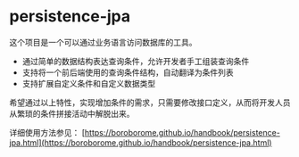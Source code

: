 # persistence-jpa

这个项目是一个可以通过业务语言访问数据库的工具。

- 通过简单的数据结构表达查询条件，允许开发者手工组装查询条件
- 支持将一个前后端使用的查询条件结构，自动翻译为条件列表
- 支持扩展自定义条件和自定义数据类型

希望通过以上特性，实现增加条件的需求，只需要修改接口定义，从而将开发人员从繁琐的条件拼接活动中解脱出来。

详细使用方法参见： [https://boroborome.github.io/handbook/persistence-jpa.html](https://boroborome.github.io/handbook/persistence-jpa.html)
